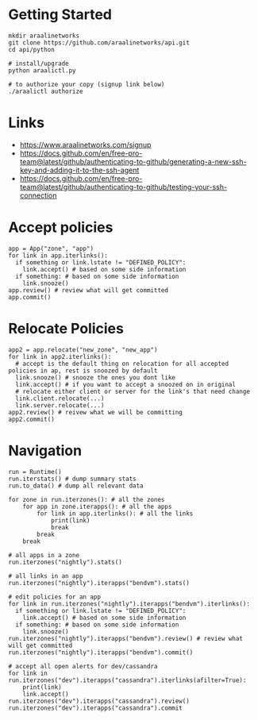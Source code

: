 # Getting Started
```
mkdir araalinetworks
git clone https://github.com/araalinetworks/api.git
cd api/python

# install/upgrade
python araalictl.py

# to authorize your copy (signup link below)
./araalictl authorize
```
# Links
* https://www.araalinetworks.com/signup
* https://docs.github.com/en/free-pro-team@latest/github/authenticating-to-github/generating-a-new-ssh-key-and-adding-it-to-the-ssh-agent
* https://docs.github.com/en/free-pro-team@latest/github/authenticating-to-github/testing-your-ssh-connection

# Accept policies
```
app = App("zone", "app")
for link in app.iterlinks():
  if something or link.lstate != "DEFINED_POLICY":
    link.accept() # based on some side information
  if something: # based on some side information
    link.snooze()
app.review() # review what will get committed
app.commit()
```

# Relocate Policies
```
app2 = app.relocate("new_zone", "new_app")
for link in app2.iterlinks():
  # accept is the default thing on relocation for all accepted policies in ap, rest is snoozed by default
  link.snooze() # snooze the ones you dont like
  link.accept() # if you want to accept a snoozed on in original
  # relocate either client or server for the link's that need change
  link.client.relocate(...)
  link.server.relocate(...)
app2.review() # reivew what we will be committing
app2.commit()
```

# Navigation
```
run = Runtime()
run.iterstats() # dump summary stats
run.to_data() # dump all relevant data

for zone in run.iterzones(): # all the zones
    for app in zone.iterapps(): # all the apps
        for link in app.iterlinks(): # all the links
            print(link)
            break
        break
    break
    
# all apps in a zone
run.iterzones("nightly").stats()

# all links in an app
run.iterzones("nightly").iterapps("bendvm").stats()

# edit policies for an app
for link in run.iterzones("nightly").iterapps("bendvm").iterlinks():
  if something or link.lstate != "DEFINED_POLICY":
    link.accept() # based on some side information
  if something: # based on some side information
    link.snooze()
run.iterzones("nightly").iterapps("bendvm").review() # review what will get committed
run.iterzones("nightly").iterapps("bendvm").commit()

# accept all open alerts for dev/cassandra
for link in run.iterzones("dev").iterapps("cassandra").iterlinks(afilter=True):
    print(link)
    link.accept()
run.iterzones("dev").iterapps("cassandra").review()
run.iterzones("dev").iterapps("cassandra").commit
```
